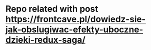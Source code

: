 # Repo related with post https://frontcave.pl/dowiedz-sie-jak-obslugiwac-efekty-uboczne-dzieki-redux-saga/
